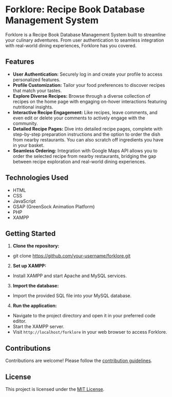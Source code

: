 # Forklore: Recipe Book Database Management System

Forklore is a Recipe Book Database Management System built to streamline your culinary adventures. From user authentication to seamless integration with real-world dining experiences, Forklore has you covered.

## Features

- **User Authentication:** Securely log in and create your profile to access personalized features.
- **Profile Customization:** Tailor your food preferences to discover recipes that match your tastes.
- **Explore Diverse Recipes:** Browse through a diverse collection of recipes on the home page with engaging on-hover interactions featuring nutritional insights.
- **Interactive Recipe Engagement:** Like recipes, leave comments, and even edit or delete your comments to actively engage with the community.
- **Detailed Recipe Pages:** Dive into detailed recipe pages, complete with step-by-step preparation instructions and the option to order the dish from nearby restaurants. You can also scratch off ingredients you have in your basket.
- **Seamless Ordering:** Integration with Google Maps API allows you to order the selected recipe from nearby restaurants, bridging the gap between recipe exploration and real-world dining experiences.

## Technologies Used

- HTML
- CSS
- JavaScript
- GSAP (GreenSock Animation Platform)
- PHP
- XAMPP

## Getting Started

1. **Clone the repository:**
- git clone https://github.com/your-username/forklore.git
   
2. **Set up XAMPP:**
- Install XAMPP and start Apache and MySQL services.

3. **Import the database:**
- Import the provided SQL file into your MySQL database.

4. **Run the application:**
- Navigate to the project directory and open it in your preferred code editor.
- Start the XAMPP server.
- Visit `http://localhost/forklore` in your web browser to access Forklore.

## Contributions

Contributions are welcome! Please follow the [contribution guidelines](CONTRIBUTING.md).

## License

This project is licensed under the [MIT License](LICENSE).
